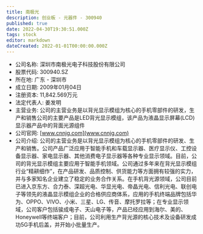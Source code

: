```yaml
---
title: 南极光
description: 创业板 - 元器件 - 300940
published: true
date: 2022-04-30T19:30:51.000Z
tags: stock
editor: markdown
dateCreated: 2022-01-01T00:00:00.000Z
---
```


- 公司名称: 深圳市南极光电子科技股份有限公司
- 股票代码: 300940.SZ
- 所在地: 广东 - 深圳市
- 成立日期: 2009年01月04日
- 注册资本: 11,842.569万元
- 法定代表人: 姜发明
- 主营业务: 公司的主营业务是以背光显示模组为核心的手机零部件的研发，生产和销售公司的主要产品是LED背光显示模组，该产品为液晶显示屏幕(LCD)显示器产品中的背面光源组件
- 公司官网: [www.cnnjg.com](www.cnnjg.com)
- 公司介绍: 公司的主营业务是以背光显示模组为核心的手机零部件的研发、生产和销售。公司产品广泛应用于智能手机和车载显示器、医疗显示仪、工控设备显示器、家电显示器、其他消费电子显示器等各种专业显示领域。目前，公司的背光显示模组主要应用于智能手机领域。公司通过多年来在背光显示模组行业“精耕细作”，在产品研发、品质控制、供货能力等方面拥有较强的实力，并与多家知名企业建立了稳定的业务合作关系。在手机背光源领域，公司目前已进入京东方、合力泰、深超光电、华显光电、帝晶光电、信利光电、联创电子等领先的液晶显示模组企业的合格供应商体系，应用的手机终端品牌包括华为、OPPO、VIVO、小米、三星、LG、传音、摩托罗拉等；在专业显示领域，公司客户包括骏成电子、天山电子等，产品已经应用到海尔、美的、Honeywell等终端客户；目前，公司利用生产背光源的核心技术及设备研发成功5G手机后盖，并开始小批量生产。


